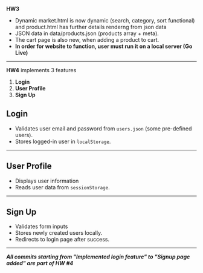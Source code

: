 **HW3**
- Dynamic market.html is now dynamic (search, category, sort functional) and product.html has further details renderng from json data
- JSON data in data/products.json (products array + meta).
- The cart page is also new, when adding a product to cart.
- **In order for website to function, user must run it on a local server (Go Live)**
---

**HW4** implements 3 features
1. **Login**
2. **User Profile**
3. **Sign Up**


## Login

- Validates user email and password from `users.json` (some pre-defined users).
- Stores logged-in user in `localStorage`.

---

## User Profile

- Displays user information
- Reads user data from `sessionStorage`.

---

## Sign Up

- Validates form inputs
- Stores newly created users locally.
- Redirects to login page after success.

---
***All commits starting from "Implemented login feature" to "Signup page added" are part of HW #4*** 